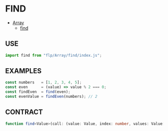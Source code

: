 # FIND
- [Array](../README.md)
  - [find](.)

## USE

```javascript
import find from "flp/Array/find/index.js";
```

## EXAMPLES

```javascript
const numbers   = [1, 2, 3, 4, 5];
const even      = (value) => value % 2 === 0;
const findEven  = find(even);
const evenValue = findEven(numbers); // 2
```

## CONTRACT

```typescript
function find<Value>(call: (value: Value, index: number, values: Value[]) => any): (array: Value[]) => Value | undefined;
```
